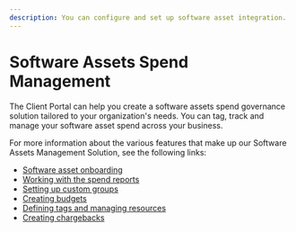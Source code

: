 ```yaml
---
description: You can configure and set up software asset integration.
---
```


# Software Assets Spend Management

The Client Portal can help you create a software assets spend governance solution tailored to your organization's needs. You can tag, track and manage your software asset spend across your business.

For more information about the various features that make up our Software Assets Management Solution, see the following links:

* [Software asset onboarding](broken-reference)
* [Working with the spend reports](../analytics-and-reports/reports/spend-reports/)
* [Setting up custom groups](../set-up/custom-groups/about-custom-groups.md)
* [Creating budgets](../analytics-and-reports/budgets/creating-budgets.md)
* [Defining tags and managing resources](../set-up/tags-and-resources/defining-tags-and-managing-resources.md)
* [Creating chargebacks](../analytics-and-reports/chargebacks/creating-chargebacks.md)
